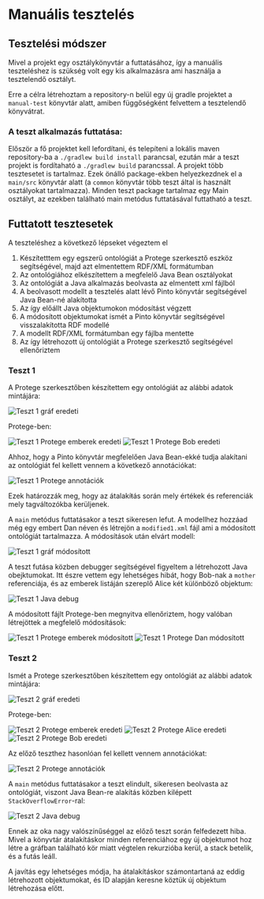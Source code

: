 # Manuális tesztelés
## Tesztelési módszer
Mivel a projekt egy osztálykönyvtár a futtatásához, így a manuális teszteléshez is szükség volt egy kis alkalmazásra ami használja a tesztelendő osztályt.

Erre a célra létrehoztam a repository-n belül egy új gradle projektet a `manual-test` könyvtár alatt, amiben függőségként felvettem a tesztelendő könyvátrat.

### A teszt alkalmazás futtatása:
Először a fő projektet kell lefordítani, és telepíteni a lokális maven repository-ba a `./gradlew build install` parancsal, ezután már a teszt projekt is fordítaható a `./gradlew build` parancssal. A projekt több tesztesetet is tartalmaz. Ezek önálló package-ekben helyezkezdnek el a `main/src` könyvtár alatt (a `common` könyvtár több teszt által is használt osztályokat tartalmazza). Minden teszt package tartalmaz egy Main osztályt, az ezekben található main metódus futtatásával futtatható a teszt.

## Futtatott tesztesetek
A teszteléshez a következő lépseket végeztem el
1. Készítetttem egy egszerű ontológiát a Protege szerkesztő eszköz segítségével, majd azt elmentettem RDF/XML formátumban
1. Az ontológiához elkészítettem a megfelelő Java Bean osztályokat
1. Az ontológiát a Java alkalmazás beolvasta az elmentett xml fájlból
1. A beolvasott modellt a tesztelés alatt lévő Pinto könyvtár segítségével Java Bean-né alakította
1. Az így előállt Java objektumokon módosítást végzett
1. A módosított objektumokat ismét a Pinto könyvtár segítségével visszalakította RDF modellé
1. A modellt RDF/XML formátumban egy fájlba mentette
1. Az így létrehozott új ontológiát a Protege szerkesztő segítségével ellenőriztem

### Teszt 1
A Protege szerkesztőben készítettem egy ontológiát az alábbi adatok mintájára:

![Teszt 1 gráf eredeti](../manual-test/images/original.png)

Protege-ben:

![Teszt 1 Protege emberek eredeti](../manual-test/images/original_people.PNG)
![Teszt 1 Protege Bob eredeti](../manual-test/images/original_bob.PNG)

Ahhoz, hogy a Pinto könyvtár megfelelően Java Bean-ekké tudja alakítani az ontológiát fel kellett vennem a következő annotációkat:

![Teszt 1 Protege annotációk](../manual-test/images/annotations.PNG)
 
Ezek határozzák meg, hogy az átalakíŧás során mely értékek és referenciák mely tagváltozókba kerüljenek.
 
A `main` metódus futtatásakor a teszt sikeresen lefut. A modellhez hozzáad még egy embert Dan néven és létrejön a `modified1.xml` fájl ami a módosított ontológiát tartalmazza. A módosítások után elvárt modell:

![Teszt 1 gráf módosított](../manual-test/images/modified.png)

A teszt futása közben debugger segítségével figyeltem a létrehozott Java obejktumokat. Itt észre vettem egy lehetséges hibát, hogy Bob-nak a `mother` referenciája, és az emberek listáján szereplő Alice két különböző objektum:

![Teszt 1 Java debug](../manual-test/images/debug.png)

A módosított fájlt Protege-ben megnyitva ellenőriztem, hogy valóban létrejöttek a megfelelő módosítások:

![Teszt 1 Protege emberek módosított](../manual-test/images/modified_people.PNG)
![Teszt 1 Protege Dan módosított](../manual-test/images/modified_dan.PNG)

### Teszt 2
Ismét a Protege szerkesztőben készítettem egy ontológiát az alábbi adatok mintájára:

![Teszt 2 gráf eredeti](../manual-test/images/friends_original.png)

Protege-ben:

![Teszt 2 Protege emberek eredeti](../manual-test/images/friends_people.PNG)
![Teszt 2 Protege Alice eredeti](../manual-test/images/friends_alice.PNG)
![Teszt 2 Protege Bob eredeti](../manual-test/images/friends_bob.PNG)

Az előző teszthez hasonlóan fel kellett vennem annotációkat:

![Teszt 2 Protege annotációk](../manual-test/images/friends_annotations.PNG)

A `main` metódus futtatásakor a teszt elindult, sikeresen beolvasta az ontológiát, viszont Java Bean-re alakítás közben kilépett `StackOverflowError`-ral:

![Teszt 2 Java debug](../manual-test/images/friends_debug.png)

Ennek az oka nagy valószínűséggel az előző teszt során felfedezett hiba. Mivel a könyvtár átalakításkor minden referenciához egy új objektumot hoz létre a gráfban található kör miatt végtelen rekurzióba kerül, a stack betelik, és a futás leáll.

A javítás egy lehetséges módja, ha átalakításkor számontartaná az eddig létrehozott objektumokat, és ID alapján keresne köztük új objektum létrehozása előtt. 
